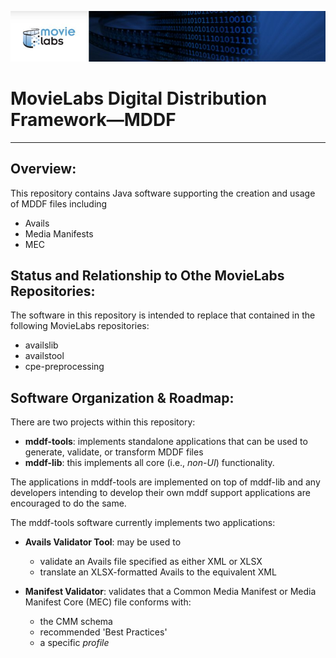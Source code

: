![screenshot1](mddf-tools/docs/users/md/manifest/validator/v1.1/images/MLabs_header.jpg)
# MovieLabs Digital Distribution Framework—MDDF

---

## Overview:

This repository contains Java software supporting the creation and usage of MDDF files including

* Avails
* Media Manifests
* MEC

## Status and Relationship to Othe MovieLabs Repositories:

The software in this repository is intended to replace that contained in the following MovieLabs repositories:

* availslib
* availstool
* cpe-preprocessing


## Software Organization & Roadmap:

There are two projects within this repository:

* __mddf-tools__: implements standalone applications that can be used to generate, validate, or transform MDDF files
* __mddf-lib__: this implements all core (i.e., *non-UI*) functionality. 

The applications in mddf-tools are implemented on top of mddf-lib and any developers intending to develop their 
own mddf support applications are encouraged to do the same.

The mddf-tools software currently implements two applications:

   - **Avails Validator Tool**: may be used to
      - validate an Avails file specified as either XML or XLSX
      - translate an XLSX-formatted Avails to the equivalent XML
   
   - **Manifest Validator**: validates that a Common Media Manifest or Media Manifest Core (MEC) file conforms with:
     - the CMM schema
     - recommended 'Best Practices'
     - a specific *profile*
      

